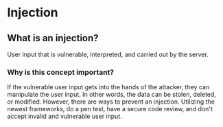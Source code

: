 <h1>Injection</h1>

<h2>What is an injection?</h2>
<p>User input that is vulnerable, interpreted, and carried out by the server. </p>

<h3>Why is this concept important?</h3> 
<p>If the vulnerable user input gets into the hands of the attacker, they can manipulate the user input. In other words, the data can be stolen, deleted, or modified. However, there are ways to prevent an injection. Utilizing the newest frameworks, do a pen test, have a secure code review, and don't accept invalid and vulnerable user input.</p>
